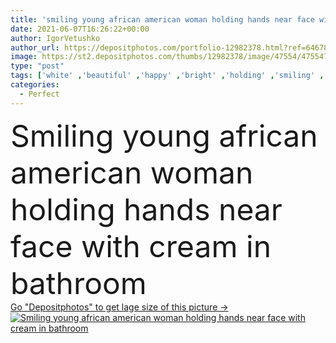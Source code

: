 ```yaml
---
title: 'smiling young african american woman holding hands near face with cream in bathroom'
date: 2021-06-07T16:26:22+00:00
author: IgorVetushko
author_url: https://depositphotos.com/portfolio-12982378.html?ref=64678756
image: https://st2.depositphotos.com/thumbs/12982378/image/47554/475547468/api_thumb_450.jpg?forcejpeg=true
type: "post"
tags: ['white' ,'beautiful' ,'happy' ,'bright' ,'holding' ,'smiling' ,'beauty' ,'cheerful' ,'cream' ,'wellbeing' ,'face' ,'care' ,'brunette' ,'hand' ,'skin' ,'emotion' ,'pretty' ,'blur' ,'home' ,'woman' ,'apply' ,'cosmetic' ,'skincare' ,'bathroom' ,'body' ,'clean' ,'hygiene' ,'purity' ,'treatment' ,'indoors' ,'perfect' ,'attractive' ,'positive' ,'routine' ,'wellness' ,'bodycare' ,'towels' ,'moisturizing' ,'pampering' ,'looking at camera' ,'one person' ,'young adult' ,'black woman' ,'african american' ]
categories: 
  - Perfect
---
```

<div aling="center">
            <font size="60"> Smiling young african american woman holding hands near face with cream in bathroom</font>   
</div>
<div>
    <a href='https://st2.depositphotos.com/thumbs/12982378/image/47554/475547468/api_thumb_450.jpg?forcejpeg=true?ref=64678756' target=_blank > Go "Depositphotos" to get lage size of this picture ->
        <img href='https://st2.depositphotos.com/thumbs/12982378/image/47554/475547468/api_thumb_450.jpg?forcejpeg=true?ref=64678756' src='https://st2.depositphotos.com/12982378/47554/i/950/depositphotos_475547468-stock-photo-smiling-young-african-american-woman.jpg?forcejpeg=true' alt='Smiling young african american woman holding hands near face with cream in bathroom' >
    </a>
</div>
